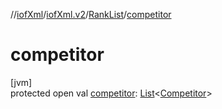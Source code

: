 //[iofXml](../../../index.md)/[iofXml.v2](../index.md)/[RankList](index.md)/[competitor](competitor.md)

# competitor

[jvm]\
protected open val [competitor](competitor.md): [List](https://docs.oracle.com/javase/8/docs/api/java/util/List.html)<[Competitor](../-competitor/index.md)>
